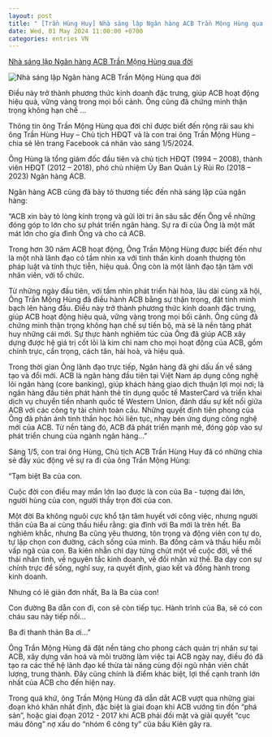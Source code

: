 ```yaml
---
layout: post
title: " [Trần Hùng Huy] Nhà sáng lập Ngân hàng ACB Trần Mộng Hùng qua đời"
date: Wed, 01 May 2024 11:00:00 +0700
categories: entries VN
---
```

[Nhà sáng lập Ngân hàng ACB Trần Mộng Hùng qua đời](https://vietnamnet.vn/nha-sang-lap-ngan-hang-acb-tran-mong-hung-qua-doi-2276100.html)

![Nhà sáng lập Ngân hàng ACB Trần Mộng Hùng qua đời](https://static-images.vnncdn.net/files/publish/2024/5/1/nha-sang-lap-ngan-hang-acb-tran-mong-hung-qua-doi-534.jpg)

Điều này trở thành phương thức kinh doanh đặc trưng, giúp ACB hoạt động hiệu quả, vững vàng trong mọi bối cảnh. Ông cũng đã chứng minh thận trọng không hạn chế ...

Thông tin ông Trần Mộng Hùng qua đời chỉ được biết đến rộng rãi sau khi ông Trần Hùng Huy – Chủ tịch HĐQT và là con trai ông Trần Mộng Hùng – chia sẻ lên trang Facebook cá nhân vào sáng 1/5/2024.

Ông Hùng là tổng giám đốc đầu tiên và chủ tịch HĐQT (1994 – 2008), thành viên HĐQT (2012 – 2018), phó chủ nhiệm Ủy Ban Quản Lý Rủi Ro (2018 – 2023) Ngân hàng ACB.

Ngân hàng ACB cũng đã bày tỏ thương tiếc đến nhà sáng lập của ngân hàng:

“ACB xin bày tỏ lòng kính trọng và gửi lời tri ân sâu sắc đến Ông về những đóng góp to lớn cho sự phát triển ngân hàng. Sự ra đi của Ông là một mất mát lớn cho gia đình Ông và cho cả ACB.

Trong hơn 30 năm ACB hoạt động, Ông Trần Mộng Hùng được biết đến như là một nhà lãnh đạo có tầm nhìn xa với tinh thần kinh doanh thượng tôn pháp luật và tính thực tiễn, hiệu quả. Ông còn là một lãnh đạo tận tâm với nhân viên, với tổ chức.

Từ những ngày đầu tiên, với tầm nhìn phát triển hài hòa, lâu dài cùng xã hội, Ông Trần Mộng Hùng đã điều hành ACB bằng sự thận trọng, đặt tính minh bạch lên hàng đầu. Điều này trở thành phương thức kinh doanh đặc trưng, giúp ACB hoạt động hiệu quả, vững vàng trong mọi bối cảnh. Ông cũng đã chứng minh thận trọng không hạn chế sự tiến bộ, mà sẽ là nền tảng phát huy những cái mới. Sự thực hành nghiêm túc của Ông đã giúp ACB xây dựng được hệ giá trị cốt lõi là kim chỉ nam cho mọi hoạt động của ACB, gồm chính trực, cẩn trọng, cách tân, hài hoà, và hiệu quả.

Trong thời gian Ông lãnh đạo trực tiếp, Ngân hàng đã ghi dấu ấn về sáng tạo và đổi mới. ACB là ngân hàng đầu tiên tại Việt Nam áp dụng công nghệ lõi ngân hàng (core banking), giúp khách hàng giao dịch thuận lợi mọi nơi; là ngân hàng đầu tiên phát hành thẻ tín dụng quốc tế MasterCard và triển khai dịch vụ chuyển tiền nhanh quốc tế Western Union, đánh dấu sự kết nối giữa ACB với các công ty tài chính toàn cầu. Những quyết định tiên phong của Ông đã phản ánh tinh thần học hỏi liên tục, nhạy bén ứng dụng công nghệ mới của ACB. Từ nền tảng đó, ACB đã phát triển mạnh mẽ, đóng góp vào sự phát triển chung của ngành ngân hàng...”

Sáng 1/5, con trai ông Hùng, Chủ tịch ACB Trần Hùng Huy đã có những chia sẻ đầy xúc động về sự ra đi của ông Trần Mộng Hùng:

“Tạm biệt Ba của con.

Cuộc đời con điều may mắn lớn lao được là con của Ba - tượng đài lớn, người hùng của con, người thầy trọn đời của con.

Một đời Ba không nguôi cực khổ tận tâm huyết với công việc, nhưng người thân của Ba ai cũng thấu hiểu rằng: gia đình với Ba mới là trên hết. Ba nghiêm khắc, nhưng Ba cũng yêu thương, tôn trọng và động viên con tự do, tự lập chọn con đường, cách sống của mình. Ba đồng cảm và thấu hiểu mỗi vấp ngã của con. Ba kiên nhẫn chỉ dạy từng chút một về cuộc đời, về thế thái nhân tình, về nguyên tắc kinh doanh, về đối nhân xử thế. Ba dạy con sự chính trực để sống, nghĩ suy, ra quyết định, giao kết và đồng hành trong kinh doanh.

Nhưng có lẽ giản đơn nhất, Ba là Ba của con!

Con đường Ba dẫn con đi, con sẽ còn tiếp tục. Hành trình của Ba, sẽ có con cháu sau này tiếp nối…

Ba đi thanh thản Ba ơi…”

Ông Trần Mộng Hùng đã đặt nền tảng cho phong cách quản trị nhân sự tại ACB, xây dựng văn hoá và môi trường làm việc tại ACB ngày nay, điều đó đã tạo ra các thế hệ lãnh đạo kế thừa tài năng cùng đội ngũ nhân viên chất lượng, trung thành. Đây cũng chính là điểm khác biệt, lợi thế cạnh tranh lớn nhất của ACB cho đến hiện nay.

Trong quá khứ, ông Trần Mộng Hùng đã dẫn dắt ACB vượt qua những giai đoạn khó khăn nhất định, đặc biệt là giai đoạn khi ACB vướng tin đồn “phá sản”, hoặc giai đoạn 2012 - 2017 khi ACB phải đối mặt và giải quyết “cục máu đông” nợ xấu do “nhóm 6 công ty” của bầu Kiên gây ra.

